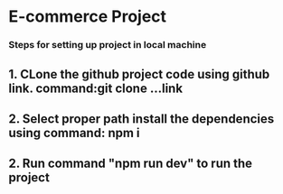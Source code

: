 <h1>E-commerce Project</h1>

<h3>Steps for setting up project in local machine</h3>

<h2>1. CLone the github project code using github link. command:git clone ...link </h2>

<h2>2. Select proper path install the dependencies using command: npm i</h2>

<h2>2. Run command "npm run dev" to run the project</h2>

